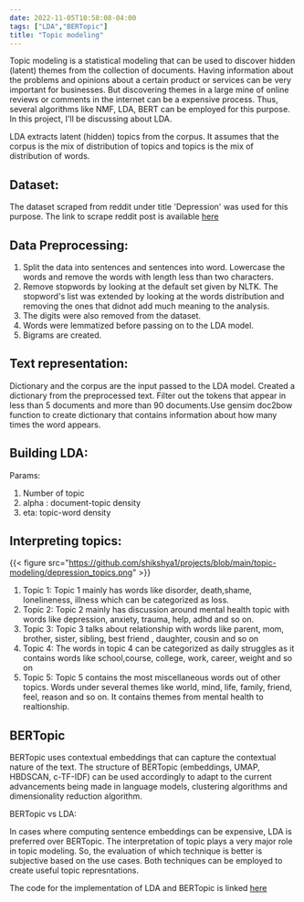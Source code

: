 ```yaml
---
date: 2022-11-05T10:58:08-04:00
tags: ["LDA","BERTopic"]
title: "Topic modeling"
---
```



Topic modeling is a statistical modeling that can be used to discover hidden (latent) themes from the collection of documents. Having information about the problems and opinions about a certain product or services can be very important for businesses. But discovering themes in a large mine of online reviews or comments in the internet can be a expensive process. Thus, several algorithms like NMF, LDA, BERT can be employed for this purpose. In this project, I'll be discussing about LDA.

LDA extracts latent (hidden) topics from the corpus. It assumes that the corpus is the mix of distribution of topics and topics is the mix of distribution of words. 

## Dataset: 

The dataset scraped from reddit under title 'Depression' was used for this purpose. The link to scrape reddit post is available [here](https://github.com/shikshya1/projects/tree/main/reddit-scraper)

## Data Preprocessing:

1) Split the data into sentences and sentences into word. Lowercase the words and remove the words with length less than two characters. 
2) Remove stopwords by looking at the default set given by NLTK. The stopword's list was extended by looking at the words distribution and removing the ones that didnot add much meaning to the analysis.
3) The digits were also removed from the dataset.
4) Words were lemmatized before passing on to the LDA model.
5) Bigrams are created.

## Text representation:

Dictionary and the corpus are the input passed to the LDA model. Created a dictionary from the preprocessed text. Filter out the tokens that appear in less than 5 documents and more than 90 documents.Use gensim doc2bow function to create dictionary that contains information about how many times the word appears.

## Building LDA:

Params:
1) Number of topic
2) alpha : document-topic density 
3) eta: topic-word density

## Interpreting topics:
{{< figure src="https://github.com/shikshya1/projects/blob/main/topic-modeling/depression_topics.png" >}}

1) Topic 1: Topic 1 mainly has words like disorder, death,shame, lonelineness, illness which can be categorized as loss.
2) Topic 2: Topic 2 mainly has discussion around mental health topic with words like depression, anxiety, trauma, help, adhd and so on.
3) Topic 3: Topic 3 talks about relationship with words like parent, mom, brother, sister, sibling, best friend , daughter, cousin and so on
4) Topic 4: The words in topic 4 can be categorized as daily struggles as it contains words like school,course, college, work, career, weight  and so on
5) Topic 5: Topic 5 contains the most miscellaneous words out of other topics. Words under several themes like world, mind, life, family, friend, feel, reason and so on. It contains themes from mental health to realtionship.


## BERTopic
BERTopic uses contextual embeddings that can capture the contextual nature of the text. The structure of BERTopic (embeddings, UMAP, HBDSCAN, c-TF-IDF) can be used accordingly to adapt to the current advancements being made in language models, clustering algorithms and dimensionality reduction algorithm.


BERTopic vs LDA:

In cases where computing sentence embeddings can be expensive, LDA is preferred over BERTopic. The interpretation of topic plays a very major role in topic modeling. So, the evaluation of which technique is better is subjective based on the use cases.  Both techniques can be employed to create useful topic represntations.

The code for the implementation of LDA and BERTopic is linked [here](https://github.com/shikshya1/projects/blob/main/topic-modeling/reddit_topic_modeling.ipynb)


